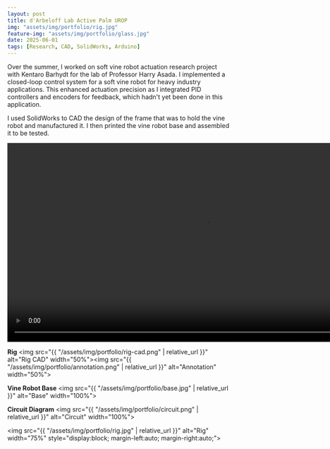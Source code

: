 ```yaml
---
layout: post
title: d'Arbeloff Lab Active Palm UROP
img: "assets/img/portfolio/rig.jpg"
feature-img: "assets/img/portfolio/glass.jpg" 
date: 2025-06-01
tags: [Research, CAD, SolidWorks, Arduino]
---
```


Over the summer, I worked on soft vine robot actuation research project with Kentaro Barhydt for the lab of Professor Harry Asada. I implemented a closed-loop control system for a soft vine robot for heavy industry applications. This enhanced actuation precision as I integrated PID controllers and encoders for feedback, which hadn't yet been done in this application. 

I used SolidWorks to CAD the design of the frame that was to hold the vine robot and manufactured it. I then printed the vine robot base and assembled it to be tested.

<video width="900" controls>
  <source src="{{ '/assets/video/active-palm-demo.mp4' | relative_url }}" type="video/mp4">
  Your browser does not support the video tag.
</video>

**Rig**
<img src="{{ "/assets/img/portfolio/rig-cad.png" | relative_url }}" alt="Rig CAD" width="50%"><img src="{{ "/assets/img/portfolio/annotation.png" | relative_url }}" alt="Annotation" width="50%">

**Vine Robot Base**
<img src="{{ "/assets/img/portfolio/base.jpg" | relative_url }}" alt="Base" width="100%">

**Circuit Diagram**
<img src="{{ "/assets/img/portfolio/circuit.png" | relative_url }}" alt="Circuit" width="100%">

<img src="{{ "/assets/img/portfolio/rig.jpg" | relative_url }}"
     alt="Rig"
     width="75%"
     style="display:block; margin-left:auto; margin-right:auto;">

